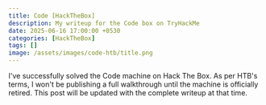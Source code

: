 ```yaml
---
title: Code [HackTheBox]
description: My writeup for the Code box on TryHackMe
date: 2025-06-16 17:00:00 +0530
categories: [HackTheBox]
tags: []
image: /assets/images/code-htb/title.png
---
```


I've successfully solved the Code machine on Hack The Box. As per HTB's terms, I won't be publishing a full walkthrough until the machine is officially retired. This post will be updated with the complete writeup at that time.
